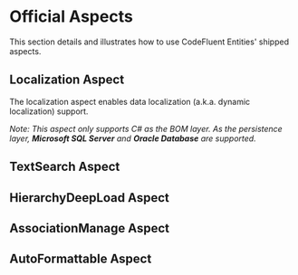 # Official Aspects

This section details and illustrates how to use CodeFluent Entities' shipped aspects.

## Localization Aspect

The localization aspect enables data localization (a.k.a. dynamic localization) support.

*Note: This aspect only supports C# as the BOM layer. As the persistence layer, **Microsoft SQL Server** and **Oracle Database** are supported.*

## TextSearch Aspect
## HierarchyDeepLoad Aspect
## AssociationManage Aspect
## AutoFormattable Aspect